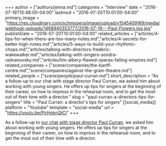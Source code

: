 +++
author = ["authors/jenna.md"]
categories = "Interview"
date = "2016-07-19T10:48:00-04:00"
lastmod = "2016-07-20T10:01:00-04:00"
primary_image = "https://res.cloudinary.com/schmopera/image/upload/v1545409169/media/webhook-uploads/1468940353777/2016-07-19---Paul-Flowers.jpg.jpg"
publishDate = "2016-07-20T10:01:00-04:00"
related_articles = ["articles/4-tips-for-when-there-are-too-many-notes.md","articles/4-secrets-for-better-high-notes.md","articles/5-ways-to-build-your-rhythmic-chops.md","articles/talking-with-directors-frederic-wakewalker.md","articles/talking-with-singers-sondra-radvanovsky.md","articles/tim-albery-flawed-operas-falling-empires.md"]
related_companies = ["scene/companies/the-banff-centre.md","scene/companies/against-the-grain-theatre.md"]
related_people = ["scene/people/paul-curran.md"]
short_description = "As a follow-up to our chat with stage director Paul Curran, we asked him about working with young singers. He offers up tips for singers at the beginning of their career, on how to impress in the rehearsal room, and to get the most out of their time with a director."
slug = "paul-curran-a-directors-tips-for-singers"
title = "Paul Curran: a director&#039;s tips for singers"
[[social_media]]
platform = "Youtube"
template = "social-media"
url = "https://youtu.be/PirHoknQtCI"
+++

As a follow-up to [our chat with stage director Paul Curran](/talking-with-directors-paul-curran/), we asked him about working with young singers. He offers up tips for singers at the beginning of their career, on how to impress in the rehearsal room, and to get the most out of their time with a director.

